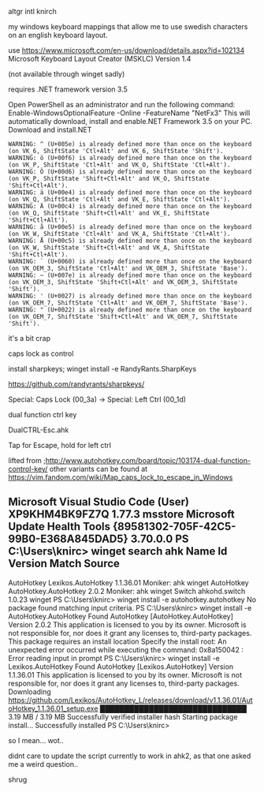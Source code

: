 altgr intl knirch

my windows keyboard mappings that allow me to use
swedish characters on an english keyboard layout.

use https://www.microsoft.com/en-us/download/details.aspx?id=102134
Microsoft Keyboard Layout Creator (MSKLC) Version 1.4

(not available through winget sadly)

requires .NET framework version 3.5

Open PowerShell as an administrator and run the following command: Enable-WindowsOptionalFeature -Online -FeatureName "NetFx3" This will automatically download, install and enable.NET Framework 3.5 on your PC. Download and install.NET


    WARNING: ^ (U+005e) is already defined more than once on the keyboard (on VK_6, ShiftState 'Ctl+Alt' and VK_6, ShiftState 'Shift').
    WARNING: ö (U+00f6) is already defined more than once on the keyboard (on VK_P, ShiftState 'Ctl+Alt' and VK_O, ShiftState 'Ctl+Alt').
    WARNING: Ö (U+00d6) is already defined more than once on the keyboard (on VK_P, ShiftState 'Shift+Ctl+Alt' and VK_O, ShiftState 'Shift+Ctl+Alt').
    WARNING: ä (U+00e4) is already defined more than once on the keyboard (on VK_Q, ShiftState 'Ctl+Alt' and VK_E, ShiftState 'Ctl+Alt').
    WARNING: Ä (U+00c4) is already defined more than once on the keyboard (on VK_Q, ShiftState 'Shift+Ctl+Alt' and VK_E, ShiftState 'Shift+Ctl+Alt').
    WARNING: å (U+00e5) is already defined more than once on the keyboard (on VK_W, ShiftState 'Ctl+Alt' and VK_A, ShiftState 'Ctl+Alt').
    WARNING: Å (U+00c5) is already defined more than once on the keyboard (on VK_W, ShiftState 'Shift+Ctl+Alt' and VK_A, ShiftState 'Shift+Ctl+Alt').
    WARNING: ` (U+0060) is already defined more than once on the keyboard (on VK_OEM_3, ShiftState 'Ctl+Alt' and VK_OEM_3, ShiftState 'Base').
    WARNING: ~ (U+007e) is already defined more than once on the keyboard (on VK_OEM_3, ShiftState 'Shift+Ctl+Alt' and VK_OEM_3, ShiftState 'Shift').
    WARNING: ' (U+0027) is already defined more than once on the keyboard (on VK_OEM_7, ShiftState 'Ctl+Alt' and VK_OEM_7, ShiftState 'Base').
    WARNING: " (U+0022) is already defined more than once on the keyboard (on VK_OEM_7, ShiftState 'Shift+Ctl+Alt' and VK_OEM_7, ShiftState 'Shift').

it's a bit crap


caps lock as control

install sharpkeys;
winget install -e RandyRants.SharpKeys

https://github.com/randyrants/sharpkeys/

Special: Caps Lock (00_3a) -> Special: Left Ctrl (00_1d)

dual function ctrl key

DualCTRL-Esc.ahk

Tap for Escape, hold for left ctrl

lifted from ;http://www.autohotkey.com/board/topic/103174-dual-function-control-key/
other variants can be found at https://vim.fandom.com/wiki/Map_caps_lock_to_escape_in_Windows


Microsoft Visual Studio Code (User)    XP9KHM4BK9FZ7Q                         1.77.3                            msstore
Microsoft Update Health Tools          {89581302-705F-42C5-99B0-E368A845DAD5} 3.70.0.0
PS C:\Users\knirc> winget search ahk
Name       Id                    Version   Match        Source
--------------------------------------------------------------
AutoHotkey Lexikos.AutoHotkey    1.1.36.01 Moniker: ahk winget
AutoHotkey AutoHotkey.AutoHotkey 2.0.2     Moniker: ahk winget
Switch     ahkohd.switch         1.0.23                 winget
PS C:\Users\knirc> winget install -e autohotkey.autohotkey
No package found matching input criteria.
PS C:\Users\knirc> winget install -e AutoHotkey.AutoHotkey
Found AutoHotkey [AutoHotkey.AutoHotkey] Version 2.0.2
This application is licensed to you by its owner.
Microsoft is not responsible for, nor does it grant any licenses to, third-party packages.
This package requires an install location
Specify the install root: An unexpected error occurred while executing the command:
0x8a150042 : Error reading input in prompt
PS C:\Users\knirc> winget install -e Lexikos.AutoHotkey
Found AutoHotkey [Lexikos.AutoHotkey] Version 1.1.36.01
This application is licensed to you by its owner.
Microsoft is not responsible for, nor does it grant any licenses to, third-party packages.
Downloading https://github.com/Lexikos/AutoHotkey_L/releases/download/v1.1.36.01/AutoHotkey_1.1.36.01_setup.exe
  ██████████████████████████████  3.19 MB / 3.19 MB
Successfully verified installer hash
Starting package install...
Successfully installed
PS C:\Users\knirc>

so I mean... wot..

didnt care to update the script currently to work in ahk2, as that one asked me
a weird question.. 

shrug

